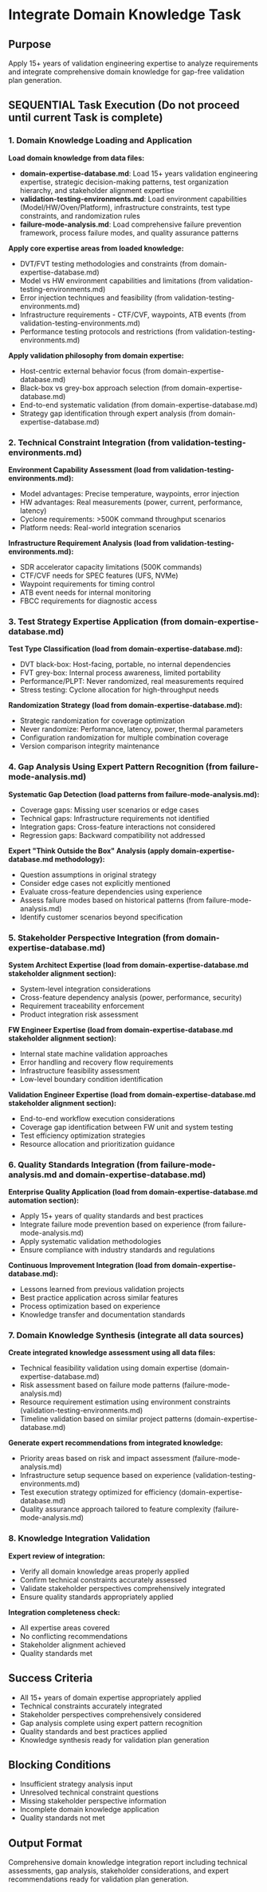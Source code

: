 # Integrate Domain Knowledge Task

## Purpose

Apply 15+ years of validation engineering expertise to analyze requirements and integrate comprehensive domain knowledge for gap-free validation plan generation.

## SEQUENTIAL Task Execution (Do not proceed until current Task is complete)

### 1. Domain Knowledge Loading and Application

**Load domain knowledge from data files:**
- **domain-expertise-database.md**: Load 15+ years validation engineering expertise, strategic decision-making patterns, test organization hierarchy, and stakeholder alignment expertise
- **validation-testing-environments.md**: Load environment capabilities (Model/HW/Oven/Platform), infrastructure constraints, test type constraints, and randomization rules
- **failure-mode-analysis.md**: Load comprehensive failure prevention framework, process failure modes, and quality assurance patterns

**Apply core expertise areas from loaded knowledge:**
- DVT/FVT testing methodologies and constraints (from domain-expertise-database.md)
- Model vs HW environment capabilities and limitations (from validation-testing-environments.md)
- Error injection techniques and feasibility (from validation-testing-environments.md)
- Infrastructure requirements - CTF/CVF, waypoints, ATB events (from validation-testing-environments.md)
- Performance testing protocols and restrictions (from validation-testing-environments.md)

**Apply validation philosophy from domain expertise:**
- Host-centric external behavior focus (from domain-expertise-database.md)
- Black-box vs grey-box approach selection (from domain-expertise-database.md)
- End-to-end systematic validation (from domain-expertise-database.md)
- Strategy gap identification through expert analysis (from domain-expertise-database.md)

### 2. Technical Constraint Integration (from validation-testing-environments.md)

**Environment Capability Assessment (load from validation-testing-environments.md):**
- Model advantages: Precise temperature, waypoints, error injection
- HW advantages: Real measurements (power, current, performance, latency)
- Cyclone requirements: >500K command throughput scenarios
- Platform needs: Real-world integration scenarios

**Infrastructure Requirement Analysis (load from validation-testing-environments.md):**
- SDR accelerator capacity limitations (500K commands)
- CTF/CVF needs for SPEC features (UFS, NVMe)
- Waypoint requirements for timing control
- ATB event needs for internal monitoring
- FBCC requirements for diagnostic access

### 3. Test Strategy Expertise Application (from domain-expertise-database.md)

**Test Type Classification (load from domain-expertise-database.md):**
- DVT black-box: Host-facing, portable, no internal dependencies
- FVT grey-box: Internal process awareness, limited portability
- Performance/PLPT: Never randomized, real measurements required
- Stress testing: Cyclone allocation for high-throughput needs

**Randomization Strategy (load from domain-expertise-database.md):**
- Strategic randomization for coverage optimization
- Never randomize: Performance, latency, power, thermal parameters
- Configuration randomization for multiple combination coverage
- Version comparison integrity maintenance

### 4. Gap Analysis Using Expert Pattern Recognition (from failure-mode-analysis.md)

**Systematic Gap Detection (load patterns from failure-mode-analysis.md):**
- Coverage gaps: Missing user scenarios or edge cases
- Technical gaps: Infrastructure requirements not identified
- Integration gaps: Cross-feature interactions not considered
- Regression gaps: Backward compatibility not addressed

**Expert "Think Outside the Box" Analysis (apply domain-expertise-database.md methodology):**
- Question assumptions in original strategy
- Consider edge cases not explicitly mentioned
- Evaluate cross-feature dependencies using experience
- Assess failure modes based on historical patterns (from failure-mode-analysis.md)
- Identify customer scenarios beyond specification

### 5. Stakeholder Perspective Integration (from domain-expertise-database.md)

**System Architect Expertise (load from domain-expertise-database.md stakeholder alignment section):**
- System-level integration considerations
- Cross-feature dependency analysis (power, performance, security)
- Requirement traceability enforcement
- Product integration risk assessment

**FW Engineer Expertise (load from domain-expertise-database.md stakeholder alignment section):**
- Internal state machine validation approaches
- Error handling and recovery flow requirements
- Infrastructure feasibility assessment
- Low-level boundary condition identification

**Validation Engineer Expertise (load from domain-expertise-database.md stakeholder alignment section):**
- End-to-end workflow execution considerations
- Coverage gap identification between FW unit and system testing
- Test efficiency optimization strategies
- Resource allocation and prioritization guidance

### 6. Quality Standards Integration (from failure-mode-analysis.md and domain-expertise-database.md)

**Enterprise Quality Application (load from domain-expertise-database.md automation section):**
- Apply 15+ years of quality standards and best practices
- Integrate failure mode prevention based on experience (from failure-mode-analysis.md)
- Apply systematic validation methodologies
- Ensure compliance with industry standards and regulations

**Continuous Improvement Integration (load from domain-expertise-database.md):**
- Lessons learned from previous validation projects
- Best practice application across similar features
- Process optimization based on experience
- Knowledge transfer and documentation standards

### 7. Domain Knowledge Synthesis (integrate all data sources)

**Create integrated knowledge assessment using all data files:**
- Technical feasibility validation using domain expertise (domain-expertise-database.md)
- Risk assessment based on failure mode patterns (failure-mode-analysis.md)
- Resource requirement estimation using environment constraints (validation-testing-environments.md)
- Timeline validation based on similar project patterns (domain-expertise-database.md)

**Generate expert recommendations from integrated knowledge:**
- Priority areas based on risk and impact assessment (failure-mode-analysis.md)
- Infrastructure setup sequence based on experience (validation-testing-environments.md)
- Test execution strategy optimized for efficiency (domain-expertise-database.md)
- Quality assurance approach tailored to feature complexity (failure-mode-analysis.md)

### 8. Knowledge Integration Validation

**Expert review of integration:**
- Verify all domain knowledge areas properly applied
- Confirm technical constraints accurately assessed
- Validate stakeholder perspectives comprehensively integrated
- Ensure quality standards appropriately applied

**Integration completeness check:**
- All expertise areas covered
- No conflicting recommendations
- Stakeholder alignment achieved
- Quality standards met

## Success Criteria

- All 15+ years of domain expertise appropriately applied
- Technical constraints accurately integrated
- Stakeholder perspectives comprehensively considered
- Gap analysis complete using expert pattern recognition
- Quality standards and best practices applied
- Knowledge synthesis ready for validation plan generation

## Blocking Conditions

- Insufficient strategy analysis input
- Unresolved technical constraint questions
- Missing stakeholder perspective information
- Incomplete domain knowledge application
- Quality standards not met

## Output Format

Comprehensive domain knowledge integration report including technical assessments, gap analysis, stakeholder considerations, and expert recommendations ready for validation plan generation.